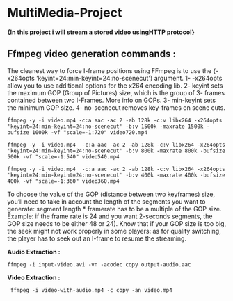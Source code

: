 # MultiMedia-Project
**{In this project i will stream a stored video usingHTTP protocol}** 

Ffmpeg video generation commands :
------
The cleanest way to force I-frame positions using FFmpeg is to use the 
{-x264opts ‘keyint=24:min-keyint=24:no-scenecut’}  argument.
1- -x264opts allow you to use additional options for the x264 encoding lib.
2- keyint sets the maximum GOP (Group of Pictures) size, which is the group of 3- frames contained between two I-Frames. More info on GOPs.
3- min-keyint sets the minimum GOP size.
4- no-scenecut removes key-frames on scene cuts.

` ffmpeg -y -i video.mp4 -c:a aac -ac 2 -ab 128k -c:v libx264 -x264opts 'keyint=24:min-keyint=24:no-scenecut' -b:v 1500k -maxrate 1500k -bufsize 1000k -vf "scale=-1:720" video720.mp4 `
 
` ffmpeg -y -i video.mp4  -c:a aac -ac 2 -ab 128k -c:v libx264 -x264opts 'keyint=24:min-keyint=24:no-scenecut' -b:v 800k -maxrate 800k -bufsize 500k -vf "scale=-1:540" video540.mp4 `
 
 
` ffmpeg -y -i video.mp4  -c:a aac -ac 2 -ab 128k -c:v libx264 -x264opts 'keyint=24:min-keyint=24:no-scenecut' -b:v 400k -maxrate 400k -bufsize 400k -vf "scale=-1:360" video360.mp4 `

To choose the value of the GOP (distance between two keyframes) size, you’ll need to take in account the length of the segments you want to generate: segment length * framerate has to be a multiple of the GOP size.
Example: if the frame rate is 24 and you want 2-seconds segments, the GOP size needs to be either 48 or 24). Know that if your GOP size is too big, the seek might not work properly in some players: as for quality switching, the player has to seek out an I-frame to resume the streaming.

__Audio Extraction :__

` ffmpeg -i input-video.avi -vn -acodec copy output-audio.aac `

__Video Extraction :__

` ffmpeg -i video-with-audio.mp4 -c copy -an video.mp4` 


